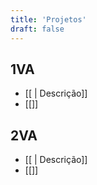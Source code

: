 ```yaml
---
title: 'Projetos'
draft: false
---
```


## 1VA

- [[ | Descrição]]
- [[]]

## 2VA

- [[ | Descrição]]
- [[]]
